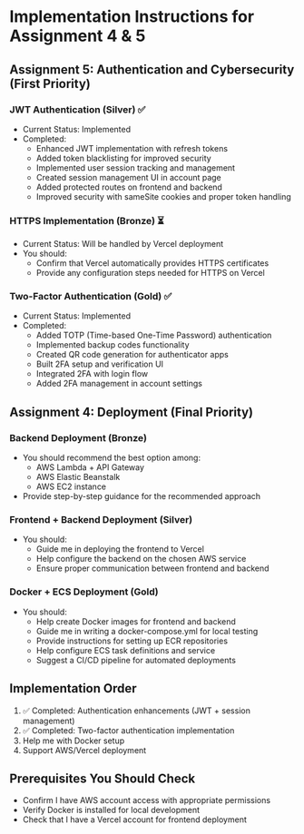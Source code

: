 # Implementation Instructions for Assignment 4 & 5

## Assignment 5: Authentication and Cybersecurity (First Priority)

### JWT Authentication (Silver) ✅

- Current Status: Implemented
- Completed:
  - Enhanced JWT implementation with refresh tokens
  - Added token blacklisting for improved security
  - Implemented user session tracking and management
  - Created session management UI in account page
  - Added protected routes on frontend and backend
  - Improved security with sameSite cookies and proper token handling

### HTTPS Implementation (Bronze) ⏳

- Current Status: Will be handled by Vercel deployment
- You should:
  - Confirm that Vercel automatically provides HTTPS certificates
  - Provide any configuration steps needed for HTTPS on Vercel

### Two-Factor Authentication (Gold) ✅

- Current Status: Implemented
- Completed:
  - Added TOTP (Time-based One-Time Password) authentication
  - Implemented backup codes functionality
  - Created QR code generation for authenticator apps
  - Built 2FA setup and verification UI
  - Integrated 2FA with login flow
  - Added 2FA management in account settings

## Assignment 4: Deployment (Final Priority)

### Backend Deployment (Bronze)

- You should recommend the best option among:
  - AWS Lambda + API Gateway
  - AWS Elastic Beanstalk
  - AWS EC2 instance
- Provide step-by-step guidance for the recommended approach

### Frontend + Backend Deployment (Silver)

- You should:
  - Guide me in deploying the frontend to Vercel
  - Help configure the backend on the chosen AWS service
  - Ensure proper communication between frontend and backend

### Docker + ECS Deployment (Gold)

- You should:
  - Help create Docker images for frontend and backend
  - Guide me in writing a docker-compose.yml for local testing
  - Provide instructions for setting up ECR repositories
  - Help configure ECS task definitions and service
  - Suggest a CI/CD pipeline for automated deployments

## Implementation Order

1. ✅ Completed: Authentication enhancements (JWT + session management)
2. ✅ Completed: Two-factor authentication implementation
3. Help me with Docker setup
4. Support AWS/Vercel deployment

## Prerequisites You Should Check

- Confirm I have AWS account access with appropriate permissions
- Verify Docker is installed for local development
- Check that I have a Vercel account for frontend deployment
